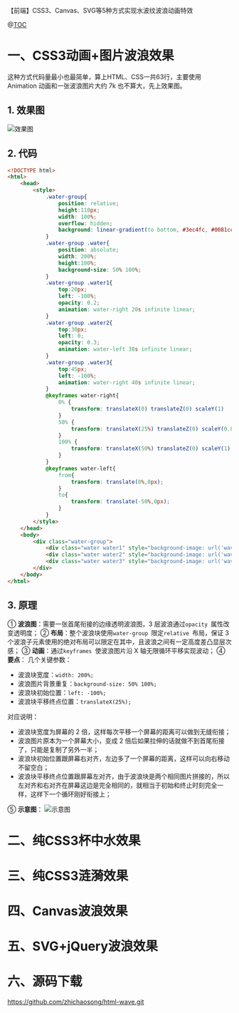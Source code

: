 【前端】CSS3、Canvas、SVG等5种方式实现水波纹波浪动画特效

@[TOC](目录)

# 一、CSS3动画+图片波浪效果
这种方式代码量最小也最简单，算上HTML、CSS一共63行，主要使用 Animation 动画和一张波浪图片大约 7k 也不算大，先上效果图。
## 1. 效果图
![效果图](https://img-blog.csdn.net/20180919165125314?watermark/2/text/aHR0cHM6Ly9ibG9nLmNzZG4ubmV0L3poaWNoYW9zb25n/font/5a6L5L2T/fontsize/400/fill/I0JBQkFCMA==/dissolve/70)
## 2. 代码
```html
<!DOCTYPE html>
<html>
	<head>
		<style>
			.water-group{
				position: relative;
				height:110px;
				width: 100%;
				overflow: hidden;
				background: linear-gradient(to bottom, #3ec4fc, #0081cc);
			}
			.water-group .water{
				position: absolute;
				width: 200%;
				height:100%;
				background-size: 50% 100%;
			}
			.water-group .water1{
				top:20px;
				left: -100%;
				opacity: 0.2;
				animation: water-right 20s infinite linear;
			}
			.water-group .water2{
				top:30px;
				left: 0;
				opacity: 0.3;
				animation: water-left 30s infinite linear;
			}
			.water-group .water3{
				top:45px;
				left: -100%;
				animation: water-right 40s infinite linear;
			}
			@keyframes water-right{
				0% {
					transform: translateX(0) translateZ(0) scaleY(1)
				}
				50% {
					transform: translateX(25%) translateZ(0) scaleY(0.85)
				}
				100% {
					transform: translateX(50%) translateZ(0) scaleY(1)
				}
			}
			@keyframes water-left{
				from{
					transform: translate(0%,0px);
				}
				to{
					transform: translate(-50%,0px);
				}
			}
		</style>
	</head>
	<body>
		<div class="water-group">
			<div class="water water1" style="background-image: url('wave.png')"></div>
			<div class="water water2" style="background-image: url('wave.png')"></div>
			<div class="water water3" style="background-image: url('wave.png')"></div>
		</div>
	</body>
</html>
```
## 3. 原理
① **波浪图**：需要一张首尾衔接的边缘透明波浪图，3 层波浪通过```opacity ```属性改变透明度；
② **布局**：整个波浪块使用```water-group ```限定```relative ```布局，保证 3 个波浪子元素使用的绝对布局可以限定在其中，且波浪之间有一定高度差凸显层次感；
③ **动画**：通过```keyframes ```使波浪图片沿 X 轴无限循环平移实现波动；
④ **要点**：
几个关键参数：
- 波浪块宽度：```width: 200%;```
- 波浪图片背景重复：```background-size: 50% 100%;```
- 波浪块初始位置：```left: -100%;```
- 波浪块平移终点位置：```translateX(25%);```

对应说明：
- 波浪块宽度为屏幕的 2 倍，这样每次平移一个屏幕的距离可以做到无缝衔接；
- 波浪图片原本为一个屏幕大小，变成 2 倍后如果拉伸的话就做不到首尾衔接了，只能是复制了另外一半；
- 波浪块初始位置跟屏幕右对齐，左边多了一个屏幕的距离，这样可以向右移动不留空白；
- 波浪块平移终点位置跟屏幕左对齐，由于波浪块是两个相同图片拼接的，所以左对齐和右对齐在屏幕这边是完全相同的，就相当于初始和终止时刻完全一样，这样下一个循环刚好衔接上；

⑤ **示意图**：
![示意图](https://img-blog.csdn.net/20180919165140435?watermark/2/text/aHR0cHM6Ly9ibG9nLmNzZG4ubmV0L3poaWNoYW9zb25n/font/5a6L5L2T/fontsize/400/fill/I0JBQkFCMA==/dissolve/70)


# 二、纯CSS3杯中水效果
# 三、纯CSS3涟漪效果
# 四、Canvas波浪效果
# 五、SVG+jQuery波浪效果
# 六、源码下载
https://github.com/zhichaosong/html-wave.git

